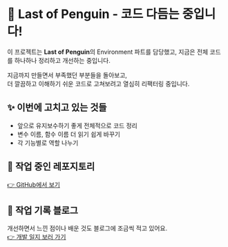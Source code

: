 # 🐧 Last of Penguin - 코드 다듬는 중입니다!

이 프로젝트는 **Last of Penguin**의 Environment 파트를 담당했고, 지금은 전체 코드를 하나하나 정리하고 개선하는 중입니다.

지금까지 만들면서 부족했던 부분들을 돌아보고,  
더 깔끔하고 이해하기 쉬운 코드로 고쳐보려고 열심히 리팩터링 중입니다.

## ✨ 이번에 고치고 있는 것들

- 앞으로 유지보수하기 좋게 전체적으로 코드 정리
- 변수 이름, 함수 이름 더 읽기 쉽게 바꾸기
- 각 기능별로 역할 나누기

## 📂 작업 중인 레포지토리

[👉 GitHub에서 보기](https://github.com/Develowonn/Island_Generator)

## 📝 작업 기록 블로그

개선하면서 느낀 점이나 배운 것도 블로그에 조금씩 적고 있어요.  
[👉 개발 일지 보러 가기](https://developwon.tistory.com/)
